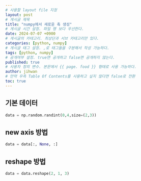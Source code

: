 ```yaml
---
# 사용할 layout file 지정
layout: post
# 게시글 제목
title: "numpy에서 새로운 축 생성"
# 게시글 시간 설정. 파일 명 보다 우선한다.
date: 2024-07-07 +0900
# 게시글의 카테고리. 최상단과 서브 카테고리만 있다.
categories: [python, numpy]
# 게시글 태그 설정. ,로 태그들을 구분해서 작성 가능하다.
tags: [python, numpy]
# 공개여부 설정. true면 공개하고 false면 공개하지 않는다.
published: true
# 사용자 정의 변수. 본문에서 {{ page. food }} 형태로 사용 가능하다.
author: jihwan
# 만약 우측 Table Of Contents를 사용하고 싶지 않다면 false로 전환
toc: true
---
```

## 기본 데이터
```python
data = np.random.randint(0,4,size=(2,3))
```
## new axis 방법 
```python
data = data[:, None, :]
```
## reshape 방법
```python
data = data.reshape(2, 1, 3)
```
